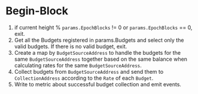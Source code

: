 <!-- order: 4 -->

# Begin-Block

1. if current height % `params.EpochBlocks` != 0 or `params.EpochBlocks` == 0, exit.
1. Get all the Budgets registered in params.Budgets and select only the valid budgets. If there is no valid budget, exit.
2. Create a map by `BudgetSourceAddress` to handle the budgets for the same `BudgetSourceAddress` together based on the same balance when calculating rates for the same `BudgetSourceAddress`.
3. Collect budgets from `BudgetSourceAddress` and send them to `CollectionAddress` according to the `Rate` of each `Budget`.
4. Write to metric about successful budget collection and emit events.